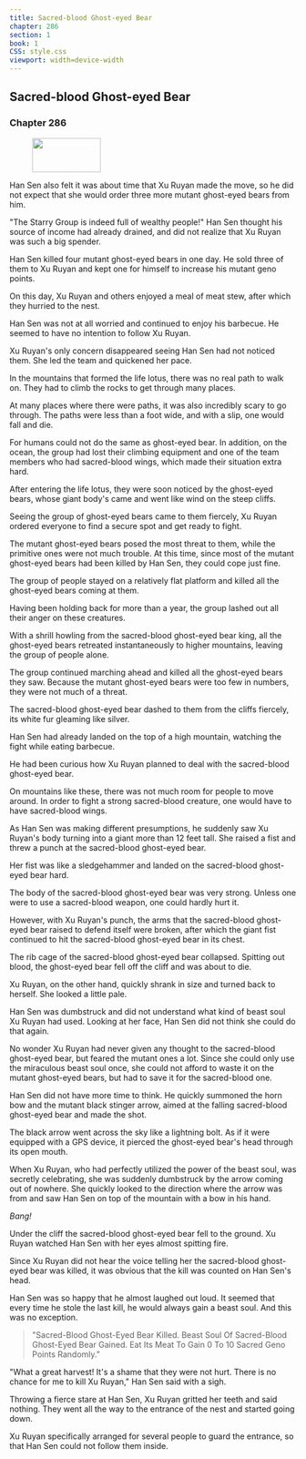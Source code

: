 ```yaml
---
title: Sacred-blood Ghost-eyed Bear
chapter: 286
section: 1
book: 1
CSS: style.css
viewport: width=device-width
---
```


## Sacred-blood Ghost-eyed Bear

### Chapter 286

<figure>
	<img src="../Images/gem.gif" alt="" id="gem" width="120" height="60" />
</figure>

Han Sen also felt it was about time that Xu Ruyan made the move, so he did not expect that she would order three more mutant ghost-eyed bears from him.

"The Starry Group is indeed full of wealthy people!" Han Sen thought his source of income had already drained, and did not realize that Xu Ruyan was such a big spender.

Han Sen killed four mutant ghost-eyed bears in one day. He sold three of them to Xu Ruyan and kept one for himself to increase his mutant geno points.

On this day, Xu Ruyan and others enjoyed a meal of meat stew, after which they hurried to the nest.

Han Sen was not at all worried and continued to enjoy his barbecue. He seemed to have no intention to follow Xu Ruyan.

Xu Ruyan's only concern disappeared seeing Han Sen had not noticed them. She led the team and quickened her pace.

In the mountains that formed the life lotus, there was no real path to walk on. They had to climb the rocks to get through many places.

At many places where there were paths, it was also incredibly scary to go through. The paths were less than a foot wide, and with a slip, one would fall and die.

For humans could not do the same as ghost-eyed bear. In addition, on the ocean, the group had lost their climbing equipment and one of the team members who had sacred-blood wings, which made their situation extra hard.

After entering the life lotus, they were soon noticed by the ghost-eyed bears, whose giant body's came and went like wind on the steep cliffs.

Seeing the group of ghost-eyed bears came to them fiercely, Xu Ruyan ordered everyone to find a secure spot and get ready to fight.

The mutant ghost-eyed bears posed the most threat to them, while the primitive ones were not much trouble. At this time, since most of the mutant ghost-eyed bears had been killed by Han Sen, they could cope just fine.

The group of people stayed on a relatively flat platform and killed all the ghost-eyed bears coming at them.

Having been holding back for more than a year, the group lashed out all their anger on these creatures.

With a shrill howling from the sacred-blood ghost-eyed bear king, all the ghost-eyed bears retreated instantaneously to higher mountains, leaving the group of people alone.

The group continued marching ahead and killed all the ghost-eyed bears they saw. Because the mutant ghost-eyed bears were too few in numbers, they were not much of a threat.

The sacred-blood ghost-eyed bear dashed to them from the cliffs fiercely, its white fur gleaming like silver.

Han Sen had already landed on the top of a high mountain, watching the fight while eating barbecue.

He had been curious how Xu Ruyan planned to deal with the sacred-blood ghost-eyed bear.

On mountains like these, there was not much room for people to move around. In order to fight a strong sacred-blood creature, one would have to have sacred-blood wings.

As Han Sen was making different presumptions, he suddenly saw Xu Ruyan's body turning into a giant more than 12 feet tall. She raised a fist and threw a punch at the sacred-blood ghost-eyed bear.

Her fist was like a sledgehammer and landed on the sacred-blood ghost-eyed bear hard.

The body of the sacred-blood ghost-eyed bear was very strong. Unless one were to use a sacred-blood weapon, one could hardly hurt it.

However, with Xu Ruyan's punch, the arms that the sacred-blood ghost-eyed bear raised to defend itself were broken, after which the giant fist continued to hit the sacred-blood ghost-eyed bear in its chest.

The rib cage of the sacred-blood ghost-eyed bear collapsed. Spitting out blood, the ghost-eyed bear fell off the cliff and was about to die.

Xu Ruyan, on the other hand, quickly shrank in size and turned back to herself. She looked a little pale.

Han Sen was dumbstruck and did not understand what kind of beast soul Xu Ruyan had used. Looking at her face, Han Sen did not think she could do that again.

No wonder Xu Ruyan had never given any thought to the sacred-blood ghost-eyed bear, but feared the mutant ones a lot. Since she could only use the miraculous beast soul once, she could not afford to waste it on the mutant ghost-eyed bears, but had to save it for the sacred-blood one.

Han Sen did not have more time to think. He quickly summoned the horn bow and the mutant black stinger arrow, aimed at the falling sacred-blood ghost-eyed bear and made the shot.

The black arrow went across the sky like a lightning bolt. As if it were equipped with a GPS device, it pierced the ghost-eyed bear's head through its open mouth.

When Xu Ruyan, who had perfectly utilized the power of the beast soul, was secretly celebrating, she was suddenly dumbstruck by the arrow coming out of nowhere. She quickly looked to the direction where the arrow was from and saw Han Sen on top of the mountain with a bow in his hand.

*Bang!*

Under the cliff the sacred-blood ghost-eyed bear fell to the ground. Xu Ruyan watched Han Sen with her eyes almost spitting fire.

Since Xu Ruyan did not hear the voice telling her the sacred-blood ghost-eyed bear was killed, it was obvious that the kill was counted on Han Sen's head.

Han Sen was so happy that he almost laughed out loud. It seemed that every time he stole the last kill, he would always gain a beast soul. And this was no exception.

> "Sacred-Blood Ghost-Eyed Bear Killed. Beast Soul Of Sacred-Blood Ghost-Eyed Bear Gained. Eat Its Meat To Gain 0 To 10 Sacred Geno Points Randomly."

"What a great harvest! It's a shame that they were not hurt. There is no chance for me to kill Xu Ruyan," Han Sen said with a sigh.

Throwing a fierce stare at Han Sen, Xu Ruyan gritted her teeth and said nothing. They went all the way to the entrance of the nest and started going down.

Xu Ruyan specifically arranged for several people to guard the entrance, so that Han Sen could not follow them inside.
